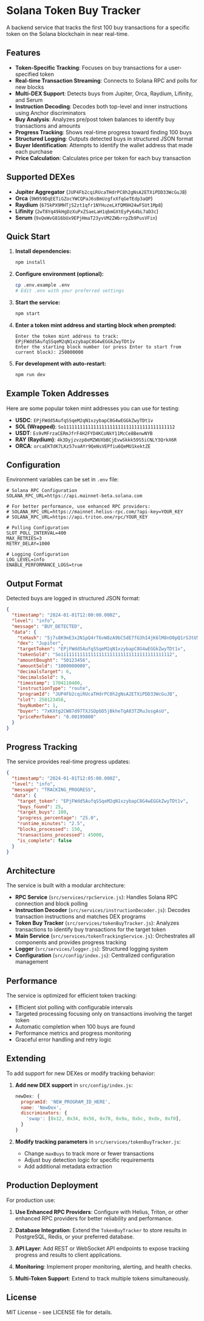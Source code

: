 # Solana Token Buy Tracker

A backend service that tracks the first 100 buy transactions for a specific token on the Solana blockchain in near real-time.

## Features

- **Token-Specific Tracking**: Focuses on buy transactions for a user-specified token
- **Real-time Transaction Streaming**: Connects to Solana RPC and polls for new blocks
- **Multi-DEX Support**: Detects buys from Jupiter, Orca, Raydium, Lifinity, and Serum
- **Instruction Decoding**: Decodes both top-level and inner instructions using Anchor discriminators
- **Buy Analysis**: Analyzes pre/post token balances to identify buy transactions and amounts
- **Progress Tracking**: Shows real-time progress toward finding 100 buys
- **Structured Logging**: Outputs detected buys in structured JSON format
- **Buyer Identification**: Attempts to identify the wallet address that made each purchase
- **Price Calculation**: Calculates price per token for each buy transaction

## Supported DEXes

- **Jupiter Aggregator** (`JUP4Fb2cqiRUcaTHdrPC8h2gNsA2ETXiPDD33WcGuJB`)
- **Orca** (`9W959DqEETiGZocYWCQPaJ6sBmUzgfxXfqGeTEdp3aQP`)
- **Raydium** (`675kPX9MHTjS2zt1qfr1NYHuzeLXfQM9H24wFSUt1Mp8`)
- **Lifinity** (`2wT8Yq49kHgDzXuPxZSaeLaH1qbmGXtEyPy64bL7aD3c`)
- **Serum** (`9xQeWvG816bUx9EPjHmaT23yvVM2ZWbrrpZb9PusVFin`)

## Quick Start

1. **Install dependencies:**
   ```bash
   npm install
   ```

2. **Configure environment (optional):**
   ```bash
   cp .env.example .env
   # Edit .env with your preferred settings
   ```

3. **Start the service:**
   ```bash
   npm start
   ```
   
4. **Enter a token mint address and starting block when prompted:**
   ```
   Enter the token mint address to track: EPjFWdd5AufqSSqeM2qN1xzybapC8G4wEGGkZwyTDt1v
   Enter the starting block number (or press Enter to start from current block): 250000000
   ```

5. **For development with auto-restart:**
   ```bash
   npm run dev
   ```

## Example Token Addresses

Here are some popular token mint addresses you can use for testing:

- **USDC**: `EPjFWdd5AufqSSqeM2qN1xzybapC8G4wEGGkZwyTDt1v`
- **SOL (Wrapped)**: `So11111111111111111111111111111111111111112`
- **USDT**: `Es9vMFrzaCERmJfrF4H2FYD4KCoNkY11McCe8BenwNYB`
- **RAY (Raydium)**: `4k3Dyjzvzp8eMZWUXbBCjEvwSkkk59S5iCNLY3QrkX6R`
- **ORCA**: `orcaEKTdK7LKz57vaAYr9QeNsVEPfiu6QeMU1kektZE`

## Configuration

Environment variables can be set in `.env` file:

```env
# Solana RPC Configuration
SOLANA_RPC_URL=https://api.mainnet-beta.solana.com

# For better performance, use enhanced RPC providers:
# SOLANA_RPC_URL=https://mainnet.helius-rpc.com/?api-key=YOUR_KEY
# SOLANA_RPC_URL=https://api.triton.one/rpc/YOUR_KEY

# Polling Configuration
SLOT_POLL_INTERVAL=400
MAX_RETRIES=3
RETRY_DELAY=1000

# Logging Configuration
LOG_LEVEL=info
ENABLE_PERFORMANCE_LOGS=true
```

## Output Format

Detected buys are logged in structured JSON format:

```json
{
  "timestamp": "2024-01-01T12:00:00.000Z",
  "level": "info",
  "message": "BUY_DETECTED",
  "data": {
    "txHash": "5j7s8K9mE3x2N1pQ4rT6vW8zA9bC5dE7fG3hI4jK6lM8nO0pQ1rS3tU5vW7xY9zA1bC3dE5fG7hI9jK1lM3nO5pQ7rS9tU1vW3xY5zA7bC9dE1fG3hI5jK7lM9nO1pQ3rS5tU7vW9xY1zA3b",
    "dex": "Jupiter",
    "targetToken": "EPjFWdd5AufqSSqeM2qN1xzybapC8G4wEGGkZwyTDt1v",
    "tokenSold": "So11111111111111111111111111111111111111112",
    "amountBought": "50123456",
    "amountSold": "1000000000",
    "decimalsTarget": 6,
    "decimalsSold": 9,
    "timestamp": 1704110400,
    "instructionType": "route",
    "programId": "JUP4Fb2cqiRUcaTHdrPC8h2gNsA2ETXiPDD33WcGuJB",
    "slot": 250123456,
    "buyNumber": 1,
    "buyer": "7xKXtg2CW87d97TXJSDpbD5jBkheTqA83TZRuJosgAsU",
    "pricePerToken": "0.00199800"
  }
}
```

## Progress Tracking

The service provides real-time progress updates:

```json
{
  "timestamp": "2024-01-01T12:05:00.000Z",
  "level": "info",
  "message": "TRACKING_PROGRESS",
  "data": {
    "target_token": "EPjFWdd5AufqSSqeM2qN1xzybapC8G4wEGGkZwyTDt1v",
    "buys_found": 25,
    "target_buys": 100,
    "progress_percentage": "25.0",
    "runtime_minutes": "2.5",
    "blocks_processed": 150,
    "transactions_processed": 45000,
    "is_complete": false
  }
}
```

## Architecture

The service is built with a modular architecture:

- **RPC Service** (`src/services/rpcService.js`): Handles Solana RPC connection and block polling
- **Instruction Decoder** (`src/services/instructionDecoder.js`): Decodes transaction instructions and matches DEX programs
- **Token Buy Tracker** (`src/services/tokenBuyTracker.js`): Analyzes transactions to identify buy transactions for the target token
- **Main Service** (`src/services/tokenTrackingService.js`): Orchestrates all components and provides progress tracking
- **Logger** (`src/services/logger.js`): Structured logging system
- **Configuration** (`src/config/index.js`): Centralized configuration management

## Performance

The service is optimized for efficient token tracking:

- Efficient slot polling with configurable intervals
- Targeted processing focusing only on transactions involving the target token
- Automatic completion when 100 buys are found
- Performance metrics and progress monitoring
- Graceful error handling and retry logic

## Extending

To add support for new DEXes or modify tracking behavior:

1. **Add new DEX support** in `src/config/index.js`:
   ```javascript
   newDex: {
     programId: 'NEW_PROGRAM_ID_HERE',
     name: 'NewDex',
     discriminators: {
       'swap': [0x12, 0x34, 0x56, 0x78, 0x9a, 0xbc, 0xde, 0xf0],
     }
   }
   ```

2. **Modify tracking parameters** in `src/services/tokenBuyTracker.js`:
   - Change `maxBuys` to track more or fewer transactions
   - Adjust buy detection logic for specific requirements
   - Add additional metadata extraction

## Production Deployment

For production use:

1. **Use Enhanced RPC Providers**: Configure with Helius, Triton, or other enhanced RPC providers for better reliability and performance.

2. **Database Integration**: Extend the `TokenBuyTracker` to store results in PostgreSQL, Redis, or your preferred database.

3. **API Layer**: Add REST or WebSocket API endpoints to expose tracking progress and results to client applications.

4. **Monitoring**: Implement proper monitoring, alerting, and health checks.

5. **Multi-Token Support**: Extend to track multiple tokens simultaneously.

## License

MIT License - see LICENSE file for details.
